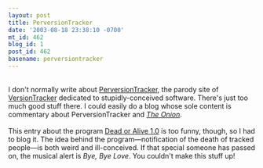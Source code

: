 ```yaml
---
layout: post
title: PerversionTracker
date: '2003-08-18 23:38:10 -0700'
mt_id: 462
blog_id: 1
post_id: 462
basename: perversiontracker
---
```

<br />I don't normally write about <a href="http://www.perversiontracker.com/">PerversionTracker</a>, the parody site of <a href="http://www.versiontracker.com/">VersionTracker</a> dedicated to stupidly-conceived software. There's just too much good stuff there. I could easily do a blog whose sole content is commentary about PerversionTracker and <a href="http://www.theonion.com/"><cite>The Onion</cite></a>.<br /><br />This entry about the program <a href="http://perversiontracker.com/archives/000244.html">Dead or Alive 1.0</a> is too funny, though, so I had to blog it. The idea behind the program&#x2014;notification of the death of tracked people&#x2014;is both weird and ill-conceived. If that special someone has passed on, the musical alert is <cite>Bye, Bye Love</cite>. You couldn't make this stuff up!<br /><br /><br />
